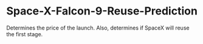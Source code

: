 # Space-X-Falcon-9-Reuse-Prediction
Determines the price of the launch. Also, determines if SpaceX will reuse the first stage.
